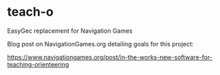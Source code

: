 # teach-o
EasyGec replacement for Navigation Games

Blog post on NavigationGames.org detailing goals for this project:

https://www.navigationgames.org/post/in-the-works-new-software-for-teaching-orienteering
